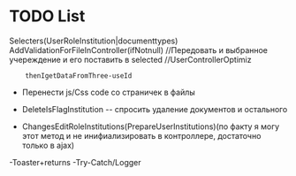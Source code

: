 ﻿# TODO List
Selecters(UserRoleInstitution|documenttypes)
AddValidationForFileInController(ifNotnull) 
//Передовать и выбранное учереждение и его поставить в selected
//UserControllerOptimiz

        thenIgetDataFromThree-useId


- Перенести js/Css code со страничек в файлы
- DeleteIsFlagInstitution -- спросить удаление документов и остального

- ChangesEditRoleInstitutions(PrepareUserInstitutions)(по факту я могу этот метод и не инифиализировать в контроллере, достаточно только в ajax)

-Toaster+returns
-Try-Catch/Logger